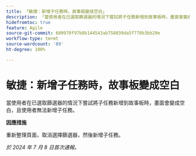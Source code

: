 ```yaml
---
title: 「敏捷：新增子任務時，故事板變成空白」
description: 「當使用者在已選取篩選器的情況下嘗試將子任務新增到故事板時，畫面會變成空白，且使用者無法新增子任務。」
hidefromtoc: true
feature: Agile
source-git-commit: 609970f97b8b144543ab758039da5f778b3bb29e
workflow-type: tm+mt
source-wordcount: '89'
ht-degree: 100%

---
```



# 敏捷：新增子任務時，故事板變成空白

當使用者在已選取篩選器的情況下嘗試將子任務新增到故事板時，畫面會變成空白，且使用者無法新增子任務。

**因應措施**

重新整理頁面，取消選擇篩選器，然後新增子任務。

_於 2024 年 7 月 8 日首次通報。_
